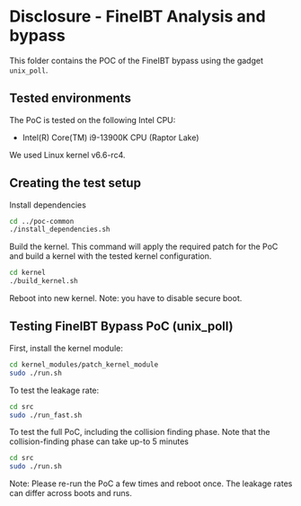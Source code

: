 # Disclosure - FineIBT Analysis and bypass

This folder contains the POC of the FineIBT bypass using the gadget `unix_poll`.

## Tested environments

The PoC is tested on the following Intel CPU:

- Intel(R) Core(TM) i9-13900K CPU (Raptor Lake)

We used Linux kernel v6.6-rc4.

## Creating the test setup

Install dependencies

``` bash
cd ../poc-common
./install_dependencies.sh
```

Build the kernel. This command will apply the required patch for the PoC
and build a kernel with the tested kernel configuration.

``` bash
cd kernel
./build_kernel.sh
```

Reboot into new kernel. Note: you have to disable secure boot.

## Testing FineIBT Bypass PoC (unix_poll)

First, install the kernel module:

``` bash
cd kernel_modules/patch_kernel_module
sudo ./run.sh
```

To test the leakage rate:

``` bash
cd src
sudo ./run_fast.sh
```

To test the full PoC, including the collision finding phase.
Note that the collision-finding phase can take up-to 5 minutes

``` bash
cd src
sudo ./run.sh
```

Note: Please re-run the PoC a few times and reboot once. The leakage
rates can differ across boots and runs.
